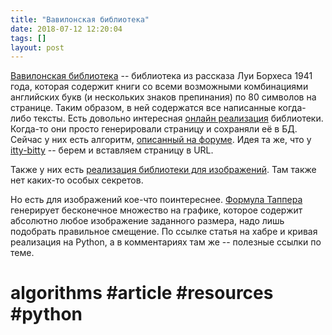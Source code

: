 ```yaml
---
title: "Вавилонская библиотека"
date: 2018-07-12 12:20:04
tags: []
layout: post
---
```


[Вавилонская библиотека](https://bit.ly/2N9OfEm) -- библиотека из рассказа Луи Борхеса 1941 года, которая содержит книги со всеми возможными комбинациями английских букв (и нескольких знаков препинания) по 80 символов на странице. Таким образом, в ней содержатся все написанные когда-либо тексты. Есть довольно интересная [онлайн реализация](https://libraryofbabel.info/) библиотеки. Когда-то они просто генерировали страницу и сохраняли её в БД. Сейчас у них есть алгоритм, [описанный на форуме](https://libraryofbabel.info/forum/?topic=proving-it-is-fake/#post-14810). Идея та же, что у [itty-bitty](https://t.me/itgram_channel/197) -- берем и вставляем страницу в URL.

Также у них есть [реализация библиотеки для изображений](https://babelia.libraryofbabel.info/). Там также нет каких-то особых секретов.

Но есть для изображений кое-что поинтереснее. [Формула Таппера](https://habr.com/post/416177/) генерирует бесконечное множество на графике, которое содержит абсолютно любое изображение заданного размера, надо лишь подобрать правильное смещение. По ссылке статья на хабре и кривая реализация на Python, а в комментариях там же -- полезные ссылки по теме.

# algorithms #article #resources #python
